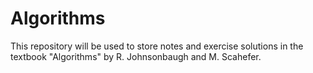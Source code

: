 # Algorithms
This repository will be used to store notes and exercise solutions in the textbook "Algorithms" by R. Johnsonbaugh and M. Scahefer.
